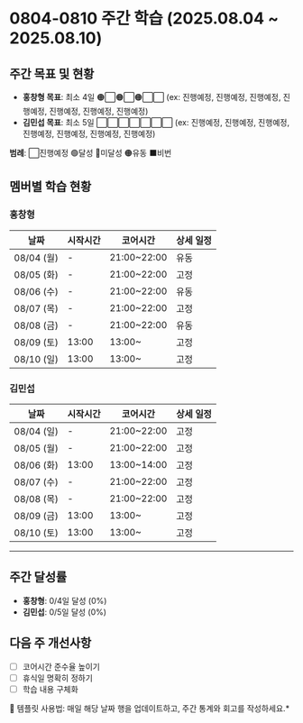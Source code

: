 # 0804-0810 주간 학습 (2025.08.04 ~ 2025.08.10)

## 주간 목표 및 현황
- **홍창형 목표**: 최소 4일 🟠⬜🟠⬜🟠⬜⬜ (ex: 진행예정, 진행예정, 진행예정, 진행예정, 진행예정, 진행예정, 진행예정)
- **김민섭 목표**: 최소 5일 ⬜⬜⬜⬜⬜⬜⬜ (ex: 진행예정, 진행예정, 진행예정, 진행예정, 진행예정, 진행예정, 진행예정)

**범례**: ⬜진행예정 🟢달성 🔴미달성 🟠유동 ⬛️비번 

## 멤버별 학습 현황

### 홍창형
| 날짜 | 시작시간 | 코어시간 | 상세 일정 |
|------|----------|----------|-----------|
| 08/04 (월) | - | 21:00~22:00 | 유동 |
| 08/05 (화) | - | 21:00~22:00 | 고정 |
| 08/06 (수) | - | 21:00~22:00 | 유동 |
| 08/07 (목) | - | 21:00~22:00 | 고정 |
| 08/08 (금) | - | 21:00~22:00 | 유동 |
| 08/09 (토) | 13:00 | 13:00~ | 고정 |
| 08/10 (일) | 13:00 | 13:00~ | 고정 |

### 김민섭
| 날짜 | 시작시간 | 코어시간 | 상세 일정 |
|------|----------|----------|-----------|
| 08/04 (일) | - | 21:00~22:00 | 고정 |
| 08/05 (월) | - | 21:00~22:00 | 고정 |
| 08/06 (화) | 13:00 | 13:00~14:00 | 고정 |
| 08/07 (수) | - | 21:00~22:00 | 고정 |
| 08/08 (목) | - | 21:00~22:00 | 고정 |
| 08/09 (금) | 13:00 | 13:00~ | 고정 |
| 08/10 (토) | 13:00 | 13:00~ | 고정 |

---

## 주간 달성률
- **홍창형**: 0/4일 달성 (0%)
- **김민섭**: 0/5일 달성 (0%)

## 다음 주 개선사항
- [ ] 코어시간 준수율 높이기
- [ ] 휴식일 명확히 정하기
- [ ] 학습 내용 구체화

📝 템플릿 사용법: 매일 해당 날짜 행을 업데이트하고, 주간 통계와 회고를 작성하세요.*